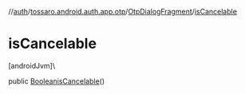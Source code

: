 //[auth](../../../index.md)/[tossaro.android.auth.app.otp](../index.md)/[OtpDialogFragment](index.md)/[isCancelable](is-cancelable.md)

# isCancelable

[androidJvm]\

public [Boolean](https://developer.android.com/reference/kotlin/java/lang/Boolean.html)[isCancelable](is-cancelable.md)()
